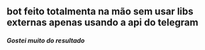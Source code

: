 
## bot feito totalmenta na mão sem usar libs externas apenas usando a api do telegram 
#####  Gostei muito do resultado
